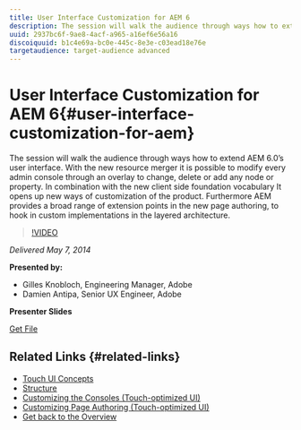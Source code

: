 ```yaml
---
title: User Interface Customization for AEM 6
description: The session will walk the audience through ways how to extend AEM 6.0’s user interface. With the new resource merger it is possible to modify every admin console through an overlay to change, delete or add any node or property. In combination with the new client side foundation vocabulary It opens up new ways of customization of the product. Furthermore AEM provides a broad range of extension points in the new page authoring, to hook in custom implementations in the layered architecture.
uuid: 2937bc6f-9ae8-4acf-a965-a16ef6e56a16
discoiquuid: b1c4e69a-bc0e-445c-8e3e-c03ead18e76e
targetaudience: target-audience advanced
---
```


# User Interface Customization for AEM 6{#user-interface-customization-for-aem}

The session will walk the audience through ways how to extend AEM 6.0’s user interface. With the new resource merger it is possible to modify every admin console through an overlay to change, delete or add any node or property. In combination with the new client side foundation vocabulary It opens up new ways of customization of the product. Furthermore AEM provides a broad range of extension points in the new page authoring, to hook in custom implementations in the layered architecture.

>[!VIDEO](https://video.tv.adobe.com/v/19519/?quality=9)

*Delivered May 7, 2014*

**Presented by:**

* Gilles Knobloch, Engineering Manager, Adobe  
* Damien Antipa, Senior UX Engineer, Adobe

**Presenter Slides**

[Get File](assets/user-interface-customization-for-aem6.pdf)

## Related Links {#related-links}

* [Touch UI Concepts](http://docs.adobe.com/docs/en/aem/6-0/develop/the-basics/touch-ui-concepts.html)
* [Structure](http://docs.adobe.com/docs/en/aem/6-0/develop/the-basics/touch-ui-structure.html)
* [Customizing the Consoles (Touch-optimized UI)](http://docs.adobe.com/docs/en/aem/6-0/develop/extending/customizing-consoles-touch.html)
* [Customizing Page Authoring (Touch-optimized UI)](http://docs.adobe.com/docs/en/aem/6-0/develop/extending/customizing-page-authoring-touch.html)
* [Get back to the Overview](https://helpx.adobe.com/experience-manager/kt/eseminars/gems/aem-index.html)

